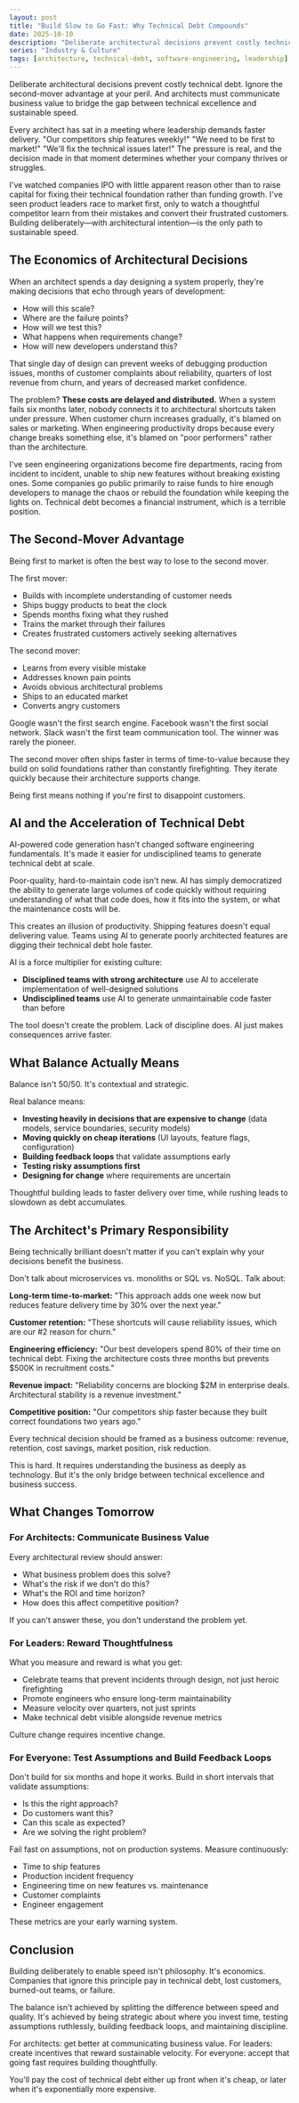 ```yaml
---
layout: post
title: "Build Slow to Go Fast: Why Technical Debt Compounds"
date: 2025-10-10
description: "Deliberate architectural decisions prevent costly technical debt. Ignore the second-mover advantage at your peril. And architects must communicate business value to bridge the gap between technical excellence and sustainable speed."
series: "Industry & Culture"
tags: [architecture, technical-debt, software-engineering, leadership]
---
```


Deliberate architectural decisions prevent costly technical debt. Ignore the second-mover advantage at your peril. And architects must communicate business value to bridge the gap between technical excellence and sustainable speed.

Every architect has sat in a meeting where leadership demands faster delivery. "Our competitors ship features weekly!" "We need to be first to market!" "We'll fix the technical issues later!" The pressure is real, and the decision made in that moment determines whether your company thrives or struggles.

I've watched companies IPO with little apparent reason other than to raise capital for fixing their technical foundation rather than funding growth. I've seen product leaders race to market first, only to watch a thoughtful competitor learn from their mistakes and convert their frustrated customers. Building deliberately—with architectural intention—is the only path to sustainable speed.

## The Economics of Architectural Decisions

When an architect spends a day designing a system properly, they're making decisions that echo through years of development:
- How will this scale?
- Where are the failure points?
- How will we test this?
- What happens when requirements change?
- How will new developers understand this?

That single day of design can prevent weeks of debugging production issues, months of customer complaints about reliability, quarters of lost revenue from churn, and years of decreased market confidence.

The problem? **These costs are delayed and distributed.** When a system fails six months later, nobody connects it to architectural shortcuts taken under pressure. When customer churn increases gradually, it's blamed on sales or marketing. When engineering productivity drops because every change breaks something else, it's blamed on "poor performers" rather than the architecture.

I've seen engineering organizations become fire departments, racing from incident to incident, unable to ship new features without breaking existing ones. Some companies go public primarily to raise funds to hire enough developers to manage the chaos or rebuild the foundation while keeping the lights on. Technical debt becomes a financial instrument, which is a terrible position.

## The Second-Mover Advantage

Being first to market is often the best way to lose to the second mover.

The first mover:
- Builds with incomplete understanding of customer needs
- Ships buggy products to beat the clock
- Spends months fixing what they rushed
- Trains the market through their failures
- Creates frustrated customers actively seeking alternatives

The second mover:
- Learns from every visible mistake
- Addresses known pain points
- Avoids obvious architectural problems
- Ships to an educated market
- Converts angry customers

Google wasn't the first search engine. Facebook wasn't the first social network. Slack wasn't the first team communication tool. The winner was rarely the pioneer.

The second mover often ships faster in terms of time-to-value because they build on solid foundations rather than constantly firefighting. They iterate quickly because their architecture supports change.

Being first means nothing if you're first to disappoint customers.

## AI and the Acceleration of Technical Debt

AI-powered code generation hasn't changed software engineering fundamentals. It's made it easier for undisciplined teams to generate technical debt at scale.

Poor-quality, hard-to-maintain code isn't new. AI has simply democratized the ability to generate large volumes of code quickly without requiring understanding of what that code does, how it fits into the system, or what the maintenance costs will be.

This creates an illusion of productivity. Shipping features doesn't equal delivering value. Teams using AI to generate poorly architected features are digging their technical debt hole faster.

AI is a force multiplier for existing culture:
- **Disciplined teams with strong architecture** use AI to accelerate implementation of well-designed solutions
- **Undisciplined teams** use AI to generate unmaintainable code faster than before

The tool doesn't create the problem. Lack of discipline does. AI just makes consequences arrive faster.

## What Balance Actually Means

Balance isn't 50/50. It's contextual and strategic.

Real balance means:
- **Investing heavily in decisions that are expensive to change** (data models, service boundaries, security models)
- **Moving quickly on cheap iterations** (UI layouts, feature flags, configuration)
- **Building feedback loops** that validate assumptions early
- **Testing risky assumptions first**
- **Designing for change** where requirements are uncertain

Thoughtful building leads to faster delivery over time, while rushing leads to slowdown as debt accumulates.

## The Architect's Primary Responsibility

Being technically brilliant doesn't matter if you can't explain why your decisions benefit the business.

Don't talk about microservices vs. monoliths or SQL vs. NoSQL. Talk about:

**Long-term time-to-market:**
"This approach adds one week now but reduces feature delivery time by 30% over the next year."

**Customer retention:**
"These shortcuts will cause reliability issues, which are our #2 reason for churn."

**Engineering efficiency:**
"Our best developers spend 80% of their time on technical debt. Fixing the architecture costs three months but prevents $500K in recruitment costs."

**Revenue impact:**
"Reliability concerns are blocking $2M in enterprise deals. Architectural stability is a revenue investment."

**Competitive position:**
"Our competitors ship faster because they built correct foundations two years ago."

Every technical decision should be framed as a business outcome: revenue, retention, cost savings, market position, risk reduction.

This is hard. It requires understanding the business as deeply as technology. But it's the only bridge between technical excellence and business success.

## What Changes Tomorrow

### For Architects: Communicate Business Value

Every architectural review should answer:
- What business problem does this solve?
- What's the risk if we don't do this?
- What's the ROI and time horizon?
- How does this affect competitive position?

If you can't answer these, you don't understand the problem yet.

### For Leaders: Reward Thoughtfulness

What you measure and reward is what you get:
- Celebrate teams that prevent incidents through design, not just heroic firefighting
- Promote engineers who ensure long-term maintainability
- Measure velocity over quarters, not just sprints
- Make technical debt visible alongside revenue metrics

Culture change requires incentive change.

### For Everyone: Test Assumptions and Build Feedback Loops

Don't build for six months and hope it works. Build in short intervals that validate assumptions:
- Is this the right approach?
- Do customers want this?
- Can this scale as expected?
- Are we solving the right problem?

Fail fast on assumptions, not on production systems. Measure continuously:
- Time to ship features
- Production incident frequency
- Engineering time on new features vs. maintenance
- Customer complaints
- Engineer engagement

These metrics are your early warning system.

## Conclusion

Building deliberately to enable speed isn't philosophy. It's economics. Companies that ignore this principle pay in technical debt, lost customers, burned-out teams, or failure.

The balance isn't achieved by splitting the difference between speed and quality. It's achieved by being strategic about where you invest time, testing assumptions ruthlessly, building feedback loops, and maintaining discipline.

For architects: get better at communicating business value. For leaders: create incentives that reward sustainable velocity. For everyone: accept that going fast requires building thoughtfully.

You'll pay the cost of technical debt either up front when it's cheap, or later when it's exponentially more expensive.
